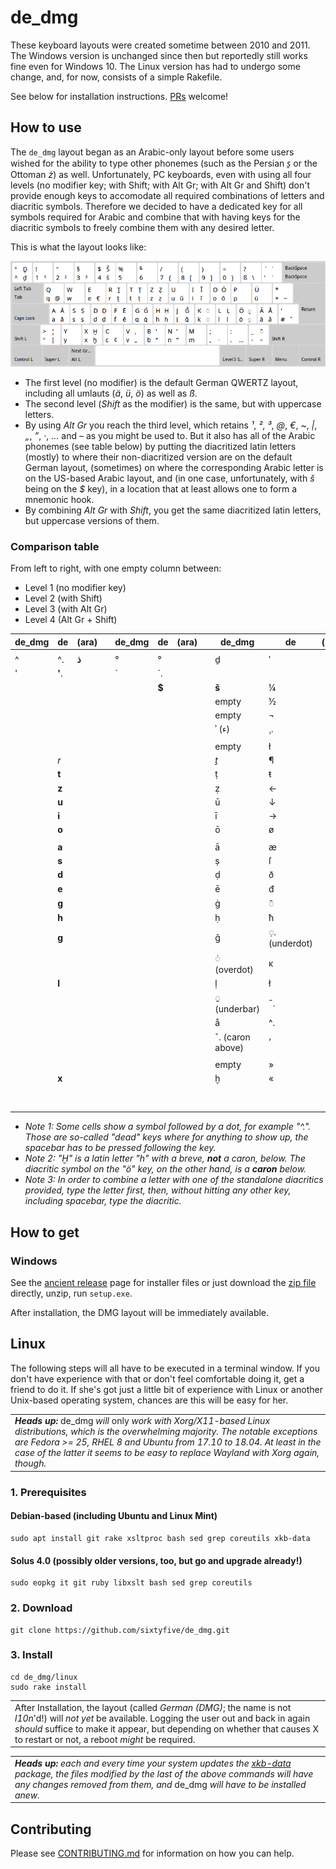 # de_dmg

These keyboard layouts were created sometime between 2010 and 2011. The Windows version is unchanged since then but reportedly still works fine even for Windows 10. The Linux version has had to undergo some change, and, for now, consists of a simple Rakefile.

See below for installation instructions. [PRs](https://github.com/sixtyfive/de_dmg/compare) welcome!

## How to use

The `de_dmg` layout began as an Arabic-only layout before some users wished for the ability to type other phonemes (such as the Persian _s̱_ or the Ottoman _ż_) as well. Unfortunately, PC keyboards, even with using all four levels (no modifier key; with Shift; with Alt Gr; with Alt Gr and Shift) don't provide enough keys to accomodate all required combinations of letters and diacritic symbols. Therefore we decided to have a dedicated key for all symbols required for Arabic and combine that with having keys for the diacritic symbols to freely combine them with any desired letter.

This is what the layout looks like:

![image](docs/de_dmg.png)

- The first level (no modifier) is the default German QWERTZ layout, including all umlauts (_ä_, _ü_, _ö_) as well as _ß_.
- The second level (_Shift_ as the modifier) is the same, but with uppercase letters.
- By using _Alt Gr_ you reach the third level, which retains _¹_, _²_, _³_, _@_, _€_, _~_, _|_, _„_, _”_, _·_, _…_ and _–_ as you might be used to. But it also has all of the Arabic phonemes (see table below) by putting the diacritized latin letters (mostly) to where their non-diacritized version are on the default German layout, (sometimes) on where the corresponding Arabic letter is on the US-based Arabic layout, and (in one case, unfortunately, with _š_ being on the _$_ key), in a location that at least allows one to form a mnemonic hook. 
- By combining _Alt Gr_ with _Shift_, you get the same diacritized latin letters, but uppercase versions of them.

### Comparison table

From left to right, with one empty column between:

- Level 1 (no modifier key)
- Level 2 (with Shift)
- Level 3 (with Alt Gr)
- Level 4 (Alt Gr + Shift)

| de_dmg | de     | (ara) |   | de_dmg | de    | (ara) |   | de_dmg           | de            | (ara) |   | de_dmg          | de    | (ara) |
|--------|--------|-------|---|--------|-------|-------|---|------------------|---------------|-------|---|-----------------|-------|-------|
|        |        |       |   |        |       |       |   |                  |               |       |   |                 |       |       |
| ^      | ^.     | **ذ** |   | °      | °     |       |   | ḏ                | ′             |       |   | Ḏ               | ″     |       |
| '      | **'**. |       |   | `      | `.    |       |   |                  |               |       |   | ʿ (ع)           | ˛.    |       |
|        |        |       |   |        | **$** |       |   | **š**            | ¼             |       |   |                 |       |       |
|        |        |       |   |        |       |       |   | empty            | ½             |       |   |                 |       |       |
|        |        |       |   |        |       |       |   | empty            | ¬             |       |   |                 |       |       |
|        |        |       |   |        |       |       |   | ʾ (ء)            | ¸.            |       |   |                 |       |       |
|        |        |       |   |        |       |       |   |                  |               |       |   |                 |       |       |
|        |        |       |   |        |       |       |   | empty            | ł             |       |   |                 |       |       |
|        | _r_    |       |   |        |       |       |   | _ṯ_              | ¶             |       |   | _Ṯ_             |       |       |
|        | **t**  |       |   |        |       |       |   | ṭ                | ŧ             |       |   | Ṭ               |       |       |
|        | **z**  |       |   |        |       |       |   | ẓ                | ←             |       |   | Ẓ               |       |       |
|        | **u**  |       |   |        |       |       |   | ū                | ↓             |       |   |                 |       |       |
|        | **i**  |       |   |        |       |       |   | ī                | →             |       |   | Ī               |       |       |
|        | **o**  |       |   |        |       |       |   | ō                | ø             |       |   | Ō               |       |       |
|        |        |       |   |        |       |       |   |                  |               |       |   |                 |       |       |
|        | **a**  |       |   |        |       |       |   | ā                | æ             |       |   |                 |       |       |
|        | **s**  |       |   |        |       |       |   | ṣ                | ſ             |       |   |                 |       |       |
|        | **d**  |       |   |        |       |       |   | ḍ                | ð             |       |   |                 |       |       |
|        | **e**  |       |   |        |       |       |   | ē                | đ             |       |   |                 |       |       |
|        | **g**  |       |   |        |       |       |   | ġ                | ◌̄             |       |   |                 |       |       |
|        | **h**  |       |   |        |       |       |   | ḥ                | ħ             |       |   |                 |       |       |
|        | **g**  |       |   |        |       |       |   | ǧ                | ◌̣. (underdot) |       |   |                 |       |       |
|        |        |       |   |        |       |       |   | ◌̇ (overdot)      | ĸ             |       |   |                 |       |       |
|        | **l**  |       |   |        |       |       |   | ḷ                | ł             |       |   |                 |       |       |
|        |        |       |   |        |       |       |   | ◌̱ (underbar)     | ˝.            |       |   | ◌̬ (caron below) | empty |       |
|        |        |       |   |        |       |       |   | å                | ^.            |       |   |                 |       |       |
|        |        |       |   |        |       |       |   | ˇ. (caron above) | ’             |       |   |                 |       |       |
|        |        |       |   |        |       |       |   |                  |               |       |   |                 |       |       |
|        |        |       |   |        |       |       |   | empty            | »             |       |   | empty           | ›     |       |
|        | **x**  |       |   |        |       |       |   | ḫ                | «             |       |   | Ḫ               | ‹     |       |
|        |        |       |   |        |       |       |   |                  |               |       |   | ◌̄ (macron)      | —     |       |

- _Note 1: Some cells show a symbol followed by a dot, for example "^.". Those are so-called "dead" keys where for anything to show up, the spacebar has to be pressed following the key._
- _Note 2: "Ḫ" is a latin letter "h" with a breve, **not** a caron, below. The diacritic symbol on the "ö" key, on the other hand, is a **caron** below._
- _Note 3: In order to combine a letter with one of the standalone diacritics provided, type the letter first, then, _without_ hitting any other key, including spacebar, type the diacritic._

## How to get

### Windows

See the [ancient release](https://github.com/sixtyfive/de_dmg/releases/tag/ancient) page for installer files or just download the [zip file](https://github.com/sixtyfive/de_dmg/releases/download/ancient/de_dmg-WindowsXP7810-3264.zip) directly, unzip, run `setup.exe`.

After installation, the DMG layout will be immediately available.

## Linux 

The following steps will all have to be executed in a terminal window. If you don't have experience with that or don't feel comfortable doing it, get a friend to do it. If she's got just a little bit of experience with Linux or another Unix-based operating system, chances are this will be easy for her.

<table><tr><td><em><strong>Heads up:</strong> </em>de_dmg<em> will </em>only<em> work with Xorg/X11-based Linux distributions, which is the overwhelming majority. The notable exceptions are Fedora >= 25, RHEL 8 and Ubuntu from 17.10 to 18.04. At least in the case of the latter it seems to be easy to replace Wayland with Xorg again, though.</em></td></tr></table>

### 1. Prerequisites

#### Debian-based (including Ubuntu and Linux Mint)

```
sudo apt install git rake xsltproc bash sed grep coreutils xkb-data
```

#### Solus 4.0 (possibly older versions, too, but go and upgrade already!)

```
sudo eopkg it git ruby libxslt bash sed grep coreutils
```

### 2. Download

```
git clone https://github.com/sixtyfive/de_dmg.git
```

### 3. Install

```
cd de_dmg/linux
sudo rake install
```

<table><tr><td>After Installation, the layout (called <em>German (DMG)</em>; the name is not <em>l10n</em>'d!) will <em>not yet</em> be available. Logging the user out and back in again <em>should</em> suffice to make it appear, but depending on whether that causes X to restart or not, a reboot <em>might</em> be required.</td></tr></table>

<table><tr><td><em><strong>Heads up:</strong> each and every time your system updates the <a href="https://packages.debian.org/search?keywords=xkb-data">xkb-data</a> package, the files modified by the last of the above commands will have any changes removed from them, and </em>de_dmg<em> will have to be installed anew.</em></td></tr></table>

## Contributing

Please see [CONTRIBUTING.md](CONTRIBUTING.md) for information on how you can help.
